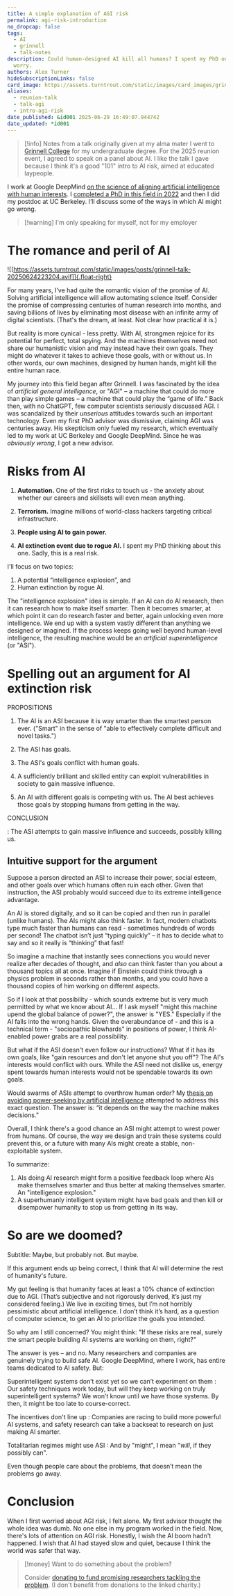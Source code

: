 ```yaml
---
title: A simple explanation of AGI risk
permalink: agi-risk-introduction
no_dropcap: false
tags:
  - AI
  - grinnell
  - talk-notes
description: Could human-designed AI kill all humans? I spent my PhD on this and still
  worry.
authors: Alex Turner
hideSubscriptionLinks: false
card_image: https://assets.turntrout.com/static/images/card_images/grinnell.png
aliases:
  - reunion-talk
  - talk-agi
  - intro-agi-risk
date_published: &id001 2025-06-29 16:49:07.944742
date_updated: *id001
---
```


> [!info] Notes from a talk originally given at my alma mater
> I went to [Grinnell College](https://grinnell.edu) for my undergraduate degree. For the 2025 reunion event, I agreed to speak on a panel about AI. I like the talk I gave because I think it's a good "101" intro to AI risk, aimed at educated laypeople.

I work at Google DeepMind [on the science of aligning artificial intelligence with human interests](/research). I [completed a PhD in this field in 2022](/alignment-phd) and then I did my postdoc at UC Berkeley. I’ll discuss some of the ways in which AI might go wrong.

> [!warning] I'm only speaking for myself, not for my employer

# The romance and peril of AI

![[https://assets.turntrout.com/static/images/posts/grinnell-talk-20250624223204.avif]]{.float-right}

For many years, I’ve had quite the romantic vision of the promise of AI. Solving artificial intelligence will allow automating science itself. Consider the promise of compressing centuries of human research into months, and saving billions of lives by eliminating most disease with an infinite army of digital scientists. (That's the dream, at least. Not clear how practical it is.)

But reality is more cynical - less pretty. With AI, strongmen rejoice for its potential for perfect, total spying. And the machines themselves need not share our humanistic vision and may instead have their own goals. They might do whatever it takes to achieve those goals, with or without us. In other words, our own machines, designed by human hands, might kill the entire human race.

My journey into this field began after Grinnell. I was fascinated by the idea of _artificial general intelligence_, or "AGI" – a machine that could do more than play simple games – a machine that could play the “game of life.” Back then, with no ChatGPT, few computer scientists seriously discussed AGI. I was scandalized by their _unserious_ attitudes towards such an important technology. Even my first PhD advisor was dismissive, claiming AGI was centuries away. His skepticism only fueled my research, which eventually led to my work at UC Berkeley and Google DeepMind. Since he was _obviously wrong_, I got a new advisor.

# Risks from AI

1. **Automation.** One of the first risks to touch us - the anxiety about whether our careers and skillsets will even mean anything.

2. **Terrorism.** Imagine millions of world-class hackers targeting critical infrastructure.

3. **People using AI to gain power.**

4. **AI extinction event due to rogue AI.** I spent my PhD thinking about this one. Sadly, this is a real risk.

I'll focus on two topics:

1. A potential “intelligence explosion”, and
2. Human extinction by rogue AI.

The "intelligence explosion" idea is simple. If an AI can do AI research, then it can research how to make itself smarter. Then it becomes smarter, at which point it can do research faster and better, again unlocking even more intelligence. We end up with a system vastly different than anything we designed or imagined. If the process keeps going well beyond human-level intelligence, the resulting machine would be an _artificial superintelligence_ (or "ASI").

# Spelling out an argument for AI extinction risk

PROPOSITIONS

1. The AI is an ASI because it is way smarter than the smartest person ever. ("Smart" in the sense of "able to effectively complete difficult and novel tasks.")

2. The ASI has goals.

3. The ASI's goals conflict with human goals.

4. A sufficiently brilliant and skilled entity can exploit vulnerabilities in society to gain massive influence.

5. An AI with different goals is competing with us. The AI best achieves those goals by stopping humans from getting in the way.

CONCLUSION

: The ASI attempts to gain massive influence and succeeds, possibly killing us.

## Intuitive support for the argument

Suppose a person directed an ASI to increase their power, social esteem, and other goals over which humans often ruin each other. Given that instruction, the ASI probably would succeed due to its extreme intelligence advantage.

An AI is stored digitally, and so it can be copied and then run in parallel (unlike humans). The AIs might also think faster. In fact, modern chatbots type much faster than humans can read - sometimes hundreds of words per second! The chatbot isn’t just “typing quickly” – it has to decide what to say and so it really is “thinking” that fast!

So imagine a machine that instantly sees connections you would never realize after decades of thought, and _also_ can think faster than you about a thousand topics all at once. Imagine if Einstein could think through a physics problem in seconds rather than months, and you could have a thousand copies of him working on different aspects.

So if I look at that possibility - which sounds extreme but is very much permitted by what we know about AI… If I ask myself "might this machine upend the global balance of power?", the answer is "YES." Especially if the AI falls into the wrong hands. Given the overabundance of - and this is a technical term - "sociopathic blowhards" in positions of power, I think AI-enabled power grabs are a real possibility.

But what if the ASI doesn't even follow our instructions? What if it has its own goals, like "gain resources and don't let anyone shut you off"? The AI's interests would conflict with ours. While the ASI need not dislike us, energy spent towards human interests would not be spendable towards its own goals.

Would swarms of ASIs attempt to overthrow human order? My [thesis on avoiding power-seeking by artificial intelligence](https://arxiv.org/abs/2206.11831) attempted to address this exact question. The answer is: “it depends on the way the machine makes decisions.”

Overall, I think there's a good chance an ASI might attempt to wrest power from humans. Of course, the way we design and train these systems could prevent this, or a future with many AIs might create a stable, non-exploitable system.
  
To summarize:
1. AIs doing AI research might form a positive feedback loop where AIs make themselves smarter and thus better at making themselves smarter. An "intelligence explosion."
2. A superhumanly intelligent system might have bad goals and then kill or disempower humanity to stop us from getting in its way.

# So are we doomed?

Subtitle: Maybe, but probably not. But maybe.

If this argument ends up being correct, I think that AI will determine the rest of humanity's future.

My gut feeling is that humanity faces at least a 10% chance of extinction due to AGI. (That’s subjective and not rigorously derived, it’s just my considered feeling.) We live in exciting times, but I’m not horribly pessimistic about artificial intelligence. I don’t think it’s hard, as a question of computer science, to get an AI to prioritize the goals you intended.

So why am I still concerned? You might think: "If these risks are real, surely the smart people building AI systems are working on them, right?"

The answer is yes – and no. Many researchers and companies are genuinely trying to build safe AI. Google DeepMind, where I work, has entire teams dedicated to AI safety. But:

Superintelligent systems don’t exist yet so we can’t experiment on them
: Our safety techniques work today, but will they keep working on truly superintelligent systems? We won’t know until we have those systems. By then, it might be too late to course-correct.

The incentives don't line up
: Companies are racing to build more powerful AI systems, and safety research can take a backseat to research on just making AI smarter.

Totalitarian regimes might use ASI
: And by "might", I mean "_will_, if they possibly can".

Even though people care about the problems, that doesn’t mean the problems go away.

# Conclusion

When I first worried about AGI risk, I felt alone. My first advisor thought the whole idea was dumb. No one else in my program worked in the field. Now, there's lots of attention on AGI risk. Honestly, I wish the AI boom hadn't happened. I wish that AI had stayed slow and quiet, because I think the world was safer that way.

> [!money] Want to do something about the problem?
>
> Consider [donating to fund promising researchers tackling the problem](https://funds.effectivealtruism.org/funds/far-future). (I don't benefit from donations to the linked charity.)
